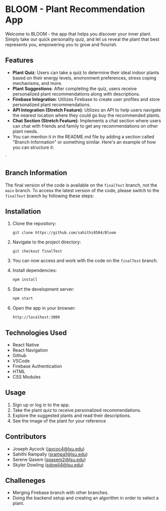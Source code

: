 # BLOOM - Plant Recommendation App

Welcome to BLOOM - the app that helps you discover your inner plant. Simply take our quick personality quiz, and let us reveal the plant that best represents you, empowering you to grow and flourish.

## Features

- **Plant Quiz**: Users can take a quiz to determine their ideal indoor plants based on their energy levels, environment preferences, stress coping mechanisms, and more.
- **Plant Suggestions**: After completing the quiz, users receive personalized plant recommendations along with descriptions.
- **Firebase Integration**: Utilizes Firebase to create user profiles and store personalized plant recommendations.
- **API Integration (Stretch Feature)**: Utilizes an API to help users navigate the nearest location where they could go buy the recommended plants.
- **Chat Section (Stretch Feature)**: Implements a chat section where users can chat with friends and family to get any recommendations on other plant needs.
- You can mention it in the README.md file by adding a section called "Branch Information" or something similar. Here's an example of how you can structure it:

`
## Branch Information

The final version of the code is available on the `finalTest` branch, not the `main` branch. To access the latest version of the code, please switch to the `finalTest` branch by following these steps:

## Installation

1. Clone the repository:

   ```
   git clone https://github.com/sahithi0504/Bloom
   ```

2. Navigate to the project directory:

   ```
   git checkout finalTest

   ```

3. You can now access and work with the code on the `finalTest` branch.


4. Install dependencies:

   ```bash
   npm install
   ```

5. Start the development server:

   ```bash
   npm start
   ```

6. Open the app in your browser:

   ```
   http://localhost:3000
   ```

## Technologies Used

- React Native
- React Navigation
- Github
- VSCode
- Firebase Authentication
- HTML
- CSS Modules

## Usage

1. Sign up or log in to the app.
2. Take the plant quiz to receive personalized recommendations.
3. Explore the suggested plants and read their descriptions.
4. See the image of the plant for your reference 

## Contributors

- Joseph Aycock (jaycoc4@lsu.edu)
- Sahithi Rampally (srampa1@lsu.edu)
- Serene Qasem (sqasem2@lsu.edu)
- Skyler Dowling (sdowli4@lsu.edu)

 ## Challeneges
 - Merging Firebase branch with other branches.
 - Doing the backend setup and creating an algorithm in order to select a plant.
